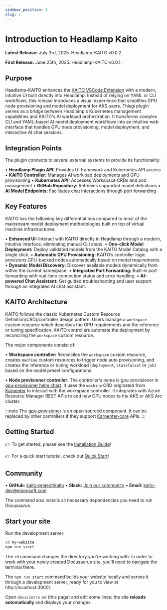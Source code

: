 ```yaml
---
sidebar_position: 1
slug: /
---
```


# Introduction to Headlamp Kaito

**Latest Release:** July 3rd, 2025. Headlamp-KAITO v0.0.2.

**First Release:** June 25th, 2025. Headlamp-KAITO v0.0.1.

## Purpose

Headlamp-KAITO enhances the [KAITO VSCode Extension](https://learn.microsoft.com/en-us/azure/aks/aks-extension-kaito) with a modern, intuitive UI built directly into Headlamp. Instead of relying on YAML or CLI workflows, this release introduces a visual experience that simplifies GPU node provisioning and model deployment for AKS users.
Thisgi plugin serves as a bridge between Headlamp's Kubernetes management capabilities and KAITO's AI workload orchestration. It transforms complex CLI and YAML-based AI model deployment workflows into an intuitive web interface that handles GPU node provisioning, model deployment, and interactive AI chat sessions.

## Integration Points

The plugin connects to several external systems to provide its functionality:

• **Headlamp Plugin API:** Provides UI framework and Kubernetes API access
• **KAITO Controller:** Manages AI workload deployments and GPU provisioning
• **Kubernetes API:** Accesses Workspace CRDs and pod management
• **GitHub Repository:** Retrieves supported model definitions
• **AI Model Endpoints:** Facilitates chat interactions through port forwarding

## Key Features

KAITO has the following key differentiations compared to most of the mainstream
model deployment methodologies built on top of virtual machine infrastructures:

• **Enhanced UI:** Interact with KAITO directly in Headlamp through a modern, intuitive interface, eliminating manual CLI steps.
• **One-click Model Deployment:** Deploy validated models from the KAITO Model Catalog with a single click.
• **Automatic GPU Provisioning:** KAITO’s controller logic provisions GPU-backed nodes automatically based on model requirements.
• **Dynamic Model Discovery:** Discover available models dynamically from within the current namespace.
• **Integrated Port Forwarding:** Built-in port forwarding with real-time connection status and error handling.
• **AI-powered Chat Assistant:** Get guided troubleshooting and user support through an integrated AI chat assistant.

## KAITO Architecture

KAITO follows the classic Kubernetes Custom Resource Definition(CRD)/controller design pattern. Users manage a `workspace` custom resource which describes the GPU requirements and the inference or tuning specification. KAITO controllers automate the deployment by reconciling the `workspace` custom resource.

The major components consist of:

• **Workspace controller:** Reconciles the `workspace` custom resource, creates `machine` custom resources to trigger node auto provisioning, and creates the inference or tuning workload (`deployment`, `statefulset` or `job`) based on the model preset configurations.

• **Node provisioner controller:** The controller's name is gpu-provisioner in [gpu-provisioner helm chart](https://github.com/Azure/gpu-provisioner/tree/main/charts/gpu-provisioner). It uses the `machine` CRD originated from [Karpenter](https://sigs.k8s.io/karpenter) to interact with the workspace controller. It integrates with Azure Resource Manager REST APIs to add new GPU nodes to the AKS or AKS Arc cluster.

:::note
The [gpu-provisioner](https://github.com/Azure/gpu-provisioner) is an open sourced component. It can be replaced by other controllers if they support [Karpenter-core](https://sigs.k8s.io/karpenter) APIs.
:::

## Getting Started

👉 To get started, please see the [Installation Guide](getting-started/installation)!

👉 For a quick start tutorial, check out [Quick Start](getting-started/quick-start)!

## Community

• **GitHub:** [kaito-project/kaito](https://github.com/kaito-project/kaito)
• **Slack:** [Join our community](https://join.slack.com/t/kaito-z6a6575/shared_invite/zt-37gh89vw7-odHfqmPRc5oRnDG99SBJNA)
• **Email:** [kaito-dev@microsoft.com](mailto:kaito-dev@microsoft.com)

The command also installs all necessary dependencies you need to run Docusaurus.

## Start your site

Run the development server:

```bash
cd my-website
npm run start
```

The `cd` command changes the directory you're working with. In order to work with your newly created Docusaurus site, you'll need to navigate the terminal there.

The `npm run start` command builds your website locally and serves it through a development server, ready for you to view at http://localhost:3000/.

Open `docs/intro.md` (this page) and edit some lines: the site **reloads automatically** and displays your changes.
